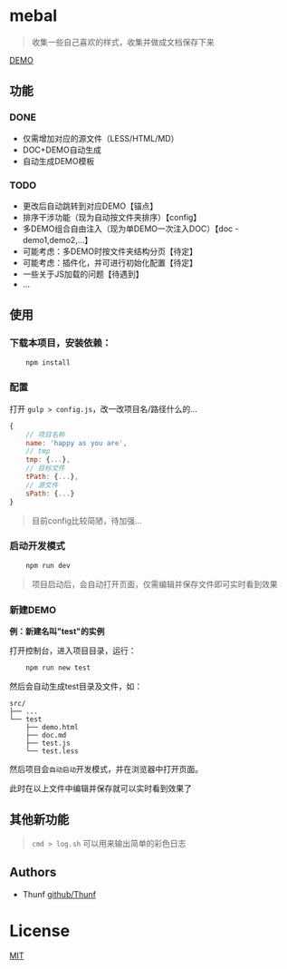 # mebal

> 收集一些自己喜欢的样式，收集并做成文档保存下来

[DEMO](http://thunf.github.io/mebal)

## 功能

### DONE

- 仅需增加对应的源文件（LESS/HTML/MD）
- DOC+DEMO自动生成
- 自动生成DEMO模板

### TODO

- 更改后自动跳转到对应DEMO【锚点】
- 排序干涉功能（现为自动按文件夹排序）【config】
- 多DEMO组合自由注入（现为单DEMO一次注入DOC）【doc - demo1,demo2,...】
- 可能考虑：多DEMO时按文件夹结构分页【待定】
- 可能考虑：插件化，并可进行初始化配置【待定】
- 一些关于JS加载的问题【待遇到】
- ...

## 使用

### 下载本项目，安装依赖：

```sh
	npm install
```

### 配置

打开 `gulp > config.js`，改一改项目名/路径什么的...

```js
{
    // 项目名称
    name: 'happy as you are',
    // tmp
    tmp: {...},
    // 目标文件
    tPath: {...},
    // 源文件
    sPath: {...}
}
```

> 目前config比较简陋，待加强...

### 启动开发模式

```sh
	npm run dev
```

> 项目启动后，会自动打开页面，仅需编辑并保存文件即可实时看到效果


### 新建DEMO

**例：新建名叫"test"的实例**

打开控制台，进入项目目录，运行：

```sh
	npm run new test
```

然后会自动生成test目录及文件，如：

```
src/
├── ...
└── test
    ├── demo.html
    ├── doc.md
    ├── test.js
    └── test.less
```

然后项目会`自动启动`开发模式，并在浏览器中打开页面。

此时在以上文件中编辑并保存就可以实时看到效果了


## 其他新功能

> `cmd > log.sh` 可以用来输出简单的彩色日志


## Authors

- Thunf [github/Thunf](https://github.com/Thunf)


# License

[MIT](https://github.com/jonschlinkert/remarkable/blob/master/LICENSE)




